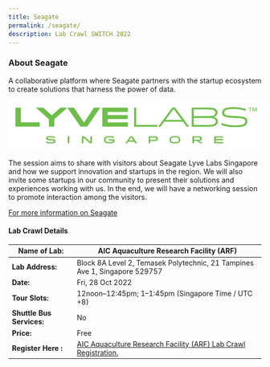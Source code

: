 ```yaml
---
title: Seagate
permalink: /seagate/
description: Lab Crawl SWITCH 2022
---
```

### **About Seagate** 

A collaborative platform where Seagate partners with the startup ecosystem to create solutions that harness the power of data.

![Lyvelabs Lab Crawl SWITCH 2022](/images/Lyve-Labs-Singapore.png)

The session aims to share with visitors about Seagate Lyve Labs Singapore and how we support innovation and startups in the region. We will also invite some startups in our community to present their solutions and experiences working with us. In the end, we will have a networking session to promote interaction among the visitors.

[For more information on Seagate](https://www.tp.edu.sg/aic)
 
#### **Lab Crawl Details**

| **Name of Lab:** | AIC Aquaculture Research Facility (ARF) |
| -------- | -------- |
| **Lab Address:** | Block 8A Level 2, Temasek Polytechnic, 21 Tampines Ave 1, Singapore 529757 |
|**Date:** | Fri, 28 Oct 2022 |
|**Tour Slots:** | 12noon–12:45pm; 1–1:45pm (Singapore Time / UTC +8) |
|**Shuttle Bus Services:** | No |
|**Price:** | Free |
|**Register Here :** | [AIC Aquaculture Research Facility (ARF) Lab Crawl Registration.](https://docs.google.com/forms/d/1VR3NZ3x-fYyjXbZqxjmZh1v-MYzvpwA73Aj11FfVV9I/viewform?edit_requested=true) |